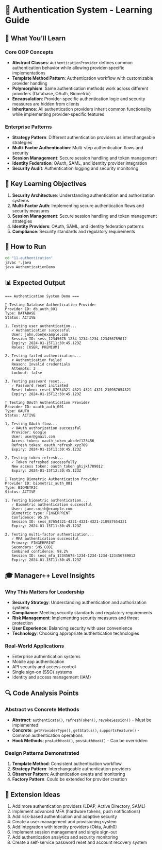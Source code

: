 # 🔐 Authentication System - Learning Guide

## 🎯 What You'll Learn

### Core OOP Concepts
- **Abstract Classes**: `AuthenticationProvider` defines common authentication behavior while allowing provider-specific implementations
- **Template Method Pattern**: Authentication workflow with customizable provider handling
- **Polymorphism**: Same authentication methods work across different providers (Database, OAuth, Biometric)
- **Encapsulation**: Provider-specific authentication logic and security measures are hidden from clients
- **Inheritance**: All authentication providers inherit common functionality while implementing provider-specific features

### Enterprise Patterns
- **Strategy Pattern**: Different authentication providers as interchangeable strategies
- **Multi-Factor Authentication**: Multi-step authentication flows and security
- **Session Management**: Secure session handling and token management
- **Identity Federation**: OAuth, SAML, and identity provider integration
- **Security Audit**: Authentication logging and security monitoring

## 🚀 Key Learning Objectives

1. **Security Architecture**: Understanding authentication and authorization systems
2. **Multi-Factor Auth**: Implementing secure authentication flows and security measures
3. **Session Management**: Secure session handling and token management strategies
4. **Identity Providers**: OAuth, SAML, and identity federation patterns
5. **Compliance**: Security standards and regulatory requirements

## 🔧 How to Run

```bash
cd "11-authentication"
javac *.java
java AuthenticationDemo
```

## 📊 Expected Output

```
=== Authentication System Demo ===

🔐 Testing Database Authentication Provider
Provider ID: db_auth_001
Type: DATABASE
Status: ACTIVE

1. Testing user authentication...
   ✓ Authentication successful
   User: john.doe@example.com
   Session ID: sess_12345678-1234-1234-1234-123456789012
   Expiry: 2024-01-15T11:30:45.123Z
   Roles: [USER, PREMIUM]

2. Testing failed authentication...
   ✗ Authentication failed
   Reason: Invalid credentials
   Attempts: 3
   Lockout: false

3. Testing password reset...
   ✓ Password reset initiated
   Reset token: reset_87654321-4321-4321-4321-210987654321
   Expiry: 2024-01-15T12:30:45.123Z

🔐 Testing OAuth Authentication Provider
Provider ID: oauth_auth_001
Type: OAUTH
Status: ACTIVE

1. Testing OAuth flow...
   ✓ OAuth authorization successful
   Provider: Google
   User: user@gmail.com
   Access token: oauth_token_abcdef123456
   Refresh token: oauth_refresh_xyz789
   Expiry: 2024-01-15T11:30:45.123Z

2. Testing token refresh...
   ✓ Token refreshed successfully
   New access token: oauth_token_ghijkl789012
   Expiry: 2024-01-15T12:30:45.123Z

🔐 Testing Biometric Authentication Provider
Provider ID: biometric_auth_001
Type: BIOMETRIC
Status: ACTIVE

1. Testing biometric authentication...
   ✓ Biometric authentication successful
   User: jane.smith@example.com
   Biometric type: FINGERPRINT
   Confidence: 95.5%
   Session ID: sess_87654321-4321-4321-4321-210987654321
   Expiry: 2024-01-15T11:30:45.123Z

2. Testing multi-factor authentication...
   ✓ MFA authentication successful
   Primary: FINGERPRINT
   Secondary: SMS_CODE
   Combined confidence: 98.2%
   Session ID: sess_mfa_12345678-1234-1234-1234-123456789012
   Expiry: 2024-01-15T11:30:45.123Z
```

## 🎓 Manager++ Level Insights

### Why This Matters for Leadership
- **Security Strategy**: Understanding authentication and authorization systems
- **Compliance**: Meeting security standards and regulatory requirements
- **Risk Management**: Implementing security measures and threat protection
- **User Experience**: Balancing security with user convenience
- **Technology**: Choosing appropriate authentication technologies

### Real-World Applications
- Enterprise authentication systems
- Mobile app authentication
- API security and access control
- Single sign-on (SSO) systems
- Identity and access management (IAM)

## 🔍 Code Analysis Points

### Abstract vs Concrete Methods
- **Abstract**: `authenticate()`, `refreshToken()`, `revokeSession()` - Must be implemented
- **Concrete**: `getProviderType()`, `getStatus()`, `supportsFeature()` - Common authentication operations
- **Hook Methods**: `preAuthHook()`, `postAuthHook()` - Can be overridden

### Design Patterns Demonstrated
1. **Template Method**: Consistent authentication workflow
2. **Strategy Pattern**: Interchangeable authentication providers
3. **Observer Pattern**: Authentication events and monitoring
4. **Factory Pattern**: Could be extended for provider creation

## 🚀 Extension Ideas

1. Add more authentication providers (LDAP, Active Directory, SAML)
2. Implement advanced MFA (hardware tokens, push notifications)
3. Add risk-based authentication and adaptive security
4. Create a user management and provisioning system
5. Add integration with identity providers (Okta, Auth0)
6. Implement session management and single sign-out
7. Add authentication analytics and security monitoring
8. Create a self-service password reset and account recovery system